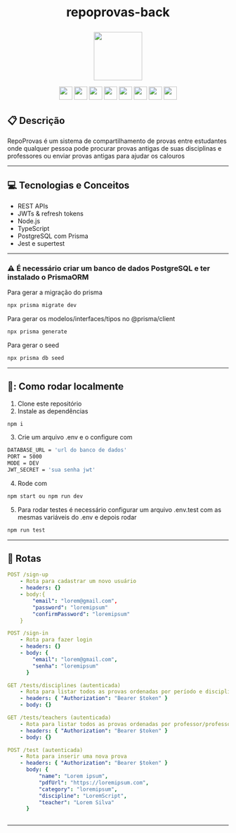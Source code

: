 # <p align = "center"> repoprovas-back </p>

<p align="center">
   <img src="https://notion-emojis.s3-us-west-2.amazonaws.com/prod/svg-twitter/1f5c3-fe0f.svg" width="110"/>
</p>

<div align="center">
  <img src="https://img.shields.io/badge/Heroku-430098?style=for-the-badge&logo=heroku&logoColor=white" height="30px"/>
  <img src="https://img.shields.io/badge/PostgreSQL-316192?style=for-the-badge&logo=postgresql&logoColor=white" height="30px"/>
  <img src="https://img.shields.io/badge/TypeScript-007ACC?style=for-the-badge&logo=typescript&logoColor=white" height="30px"/>
  <img src="https://img.shields.io/badge/Prisma-3982CE?style=for-the-badge&logo=Prisma&logoColor=white" height="30px"/>
  <img src="https://img.shields.io/badge/Node.js-43853D?style=for-the-badge&logo=node.js&logoColor=white" height="30px"/>  
  <img src="https://img.shields.io/badge/Express.js-404D59?style=for-the-badge&logo=express.js&logoColor=white" height="30px"/>
  <img src="https://img.shields.io/badge/JWT-323330?style=for-the-badge&logo=json-web-tokens&logoColor=pink" height="30px"/>
   <img src="https://img.shields.io/badge/Jest-323330?style=for-the-badge&logo=Jest&logoColor=white" height="30px"/>
</div>


##  :clipboard: Descrição

RepoProvas é um sistema de compartilhamento de provas entre estudantes onde qualquer pessoa pode procurar provas antigas de suas disciplinas e professores ou enviar provas antigas para ajudar os calouros

***

## :computer: Tecnologias e Conceitos

- REST APIs
- JWTs & refresh tokens
- Node.js
- TypeScript
- PostgreSQL com Prisma
- Jest e supertest

***

### :warning: É necessário criar um banco de dados PostgreSQL e ter instalado o PrismaORM

Para gerar a migração do prisma
```bash
npx prisma migrate dev
```
Para gerar os modelos/interfaces/tipos no @prisma/client
```bash
npx prisma generate
```
Para gerar o seed
```bash
npx prisma db seed
```

***

## 🚧: Como rodar localmente

1. Clone este repositório
2. Instale as dependências
```bash
npm i
```
3. Crie um arquivo .env e o configure com
```bash
DATABASE_URL = 'url do banco de dados'
PORT = 5000
MODE = DEV
JWT_SECRET = 'sua senha jwt'
```
4. Rode com
```bash
npm start ou npm run dev 
```
5. Para rodar testes é necessário configurar um arquivo .env.test com as mesmas variáveis do .env e depois rodar
```bash
npm run test 
```
***

## :rocket: Rotas

```yml
POST /sign-up
    - Rota para cadastrar um novo usuário
    - headers: {}
    - body:{        
        "email": "lorem@gmail.com",
        "password": "loremipsum"
        "confirmPassword": "loremipsum"
    }
```
    
```yml 
POST /sign-in
    - Rota para fazer login
    - headers: {}
    - body: {
        "email": "lorem@gmail.com",
        "senha": "loremipsum"
      }
```
    
```yml 
GET /tests/disciplines (autenticada)
    - Rota para listar todos as provas ordenadas por período e disciplina
    - headers: { "Authorization": "Bearer $token" }
    - body: {}
```

```yml
GET /tests/teachers (autenticada)
    - Rota para listar todos as provas ordenadas por professor/professora
    - headers: { "Authorization": "Bearer $token" }
    - body: {}
``` 

```yml
POST /test (autenticada)
    - Rota para inserir uma nova prova
    - headers: { "Authorization": "Bearer $token" }
      body: {
          "name": "Lorem ipsum",
          "pdfUrl": "https://loremipsum.com",
          "category": "loremipsum",
          "discipline": "LoremScript",
          "teacher": "Lorem Silva"
      }    
     
```

***
